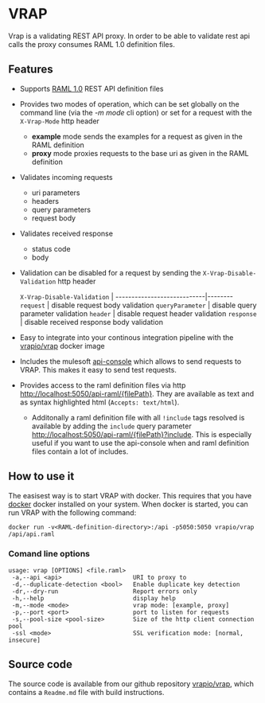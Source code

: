 # VRAP

Vrap is a validating REST API proxy. In order to be able to validate rest api calls the proxy consumes RAML 1.0 definition files.

## Features

- Supports [RAML 1.0](http://www.raml.org) REST API definition files 
- Provides two modes of operation, which can be set globally on the command line (via the *-m mode* cli option) or set for a request with the `X-Vrap-Mode` http header
    - **example** mode sends the examples for a request as given in the RAML definition
    - **proxy** mode proxies requests to the base uri as given in the RAML definition
 - Validates incoming requests
    - uri parameters
    - headers
    - query parameters
    - request body
 - Validates received response
    - status code
    - body
- Validation can be disabled for a request by sending the `X-Vrap-Disable-Validation` http header
    
    `X-Vrap-Disable-Validation` |
    ----------------------------|--------
    `request`                   | disable request body validation
    `queryParameter` 	        | disable query parameter validation
    `header`                    | disable request header validation
    `response`                  | disable received response body validation

- Easy to integrate into your continous integration pipeline with the [vrapio/vrap](https://hub.docker.com/r/vrapio/vrap/) docker image
- Includes the mulesoft [api-console](https://github.com/mulesoft/api-console) which allows to send requests to VRAP. This makes it easy to send test requests.
- Provides access to the raml definition files via http [http://localhost:5050/api-raml/{filePath}](http://localhost:5050/api-raml/). They are available as text and as syntax highlighted html (`Accepts: text/html`).
    - Additonally a raml definition file with all `!include` tags resolved is available by adding the `include` query parameter [http://localhost:5050/api-raml/{filePath}?include](http://localhost:5050/api-raml/1?include). This is especially useful if you want to use the api-console when and raml definition files contain a lot of includes.

## How to use it

The easisest way is to start VRAP with docker. This requires that you have [docker](https://www.docker.com/) docker installed on your system. When docker is started, you can run VRAP with the following command:

```
docker run -v<RAML-definition-directory>:/api -p5050:5050 vrapio/vrap /api/api.raml 
```
### Comand line options

```
usage: vrap [OPTIONS] <file.raml>
 -a,--api <api>                    URI to proxy to
 -d,--duplicate-detection <bool>   Enable duplicate key detection
 -dr,--dry-run                     Report errors only
 -h,--help                         display help
 -m,--mode <mode>                  vrap mode: [example, proxy]
 -p,--port <port>                  port to listen for requests
 -s,--pool-size <pool-size>        Size of the http client connection pool
 -ssl <mode>                       SSL verification mode: [normal, insecure]
```

## Source code

The source code is available from our github repository [vrapio/vrap](https://github.com/vrapio/vrap/), which contains a `Readme.md` file with build instructions.
	
